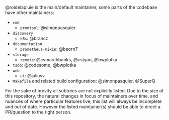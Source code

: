 @roidelapluie is the main/default maintainer, some parts of the codebase have other maintainers:

* `cmd`
  * `promtool`: @simonpasquier
* `discovery`
  * `k8s`: @brancz
* `documentation`
  * `prometheus-mixin`: @beorn7
* `storage`
  * `remote`: @csmarchbanks, @cstyan, @bwplotka
* `tsdb`: @codesome, @bwplotka
* `web`
  * `ui`: @juliusv
* `Makefile` and related build configuration: @simonpasquier, @SuperQ

For the sake of brevity all subtrees are not explicitly listed. Due to the size
of this repository, the natural changes in focus of maintainers over time, and
nuances of where particular features live, this list will always be incomplete
and out of date. However the listed maintainer(s) should be able to direct a
PR/question to the right person.

